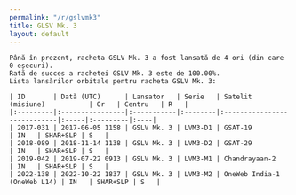 ```yaml
---
permalink: "/r/gslvmk3"
title: GLSV Mk. 3
layout: default
---
```


    Până în prezent, racheta GSLV Mk. 3 a fost lansată de 4 ori (din care 0 eșecuri).
    Rată de succes a rachetei GSLV Mk. 3 este de 100.00%.
    Lista lansărilor orbitale pentru racheta GSLV Mk. 3:
    
    | ID       | Dată (UTC)      | Lansator   | Serie   | Satelit (misiune)           | Or   | Centru   | R   |
    |:---------|:----------------|:-----------|:--------|:----------------------------|:-----|:---------|:----|
    | 2017-031 | 2017-06-05 1158 | GSLV Mk. 3 | LVM3-D1 | GSAT-19                     | IN   | SHAR+SLP | S   |
    | 2018-089 | 2018-11-14 1138 | GSLV Mk. 3 | LVM3-D2 | GSAT-29                     | IN   | SHAR+SLP | S   |
    | 2019-042 | 2019-07-22 0913 | GSLV Mk. 3 | LVM3-M1 | Chandrayaan-2               | IN   | SHAR+SLP | S   |
    | 2022-138 | 2022-10-22 1837 | GSLV Mk. 3 | LVM3-M2 | OneWeb India-1 (OneWeb L14) | IN   | SHAR+SLP | S   |

